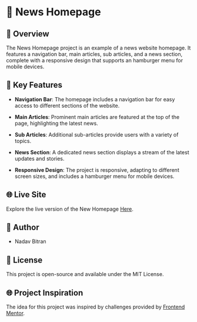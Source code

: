 # 📰 News Homepage

## 🌟 Overview

The News Homepage project is an example of a news website homepage. It features a navigation bar, main articles, sub articles, and a news section, complete with a responsive design that supports an hamburger menu for mobile devices. 

## 🚀 Key Features

- **Navigation Bar**: The homepage includes a navigation bar for easy access to different sections of the website.

- **Main Articles**: Prominent main articles are featured at the top of the page, highlighting the latest news.

- **Sub Articles**: Additional sub-articles provide users with a variety of topics.

- **News Section**: A dedicated news section displays a stream of the latest updates and stories.

- **Responsive Design**: The project is responsive, adapting to different screen sizes, and includes a hamburger menu for mobile devices.

## 🌐 Live Site

Explore the live version of the New Homepage [Here](https://nadavbitran.github.io/Frontend-Mini-Projects/News%20Homepage).

## 📝 Author

- Nadav Bitran

## 📄 License

This project is open-source and available under the MIT License.

## 🌐 Project Inspiration

The idea for this project was inspired by challenges provided by [Frontend Mentor](https://www.frontendmentor.io/).

